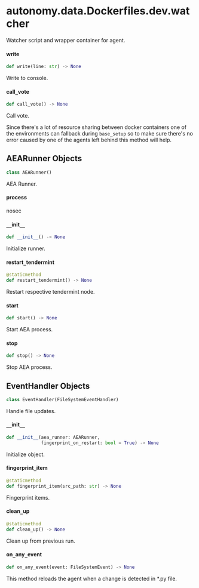 <a id="autonomy.data.Dockerfiles.dev.watcher"></a>

# autonomy.data.Dockerfiles.dev.watcher

Watcher script and wrapper container for agent.

<a id="autonomy.data.Dockerfiles.dev.watcher.write"></a>

#### write

```python
def write(line: str) -> None
```

Write to console.

<a id="autonomy.data.Dockerfiles.dev.watcher.call_vote"></a>

#### call`_`vote

```python
def call_vote() -> None
```

Call vote.

Since there's a lot of resource sharing between docker containers one of the
environments can fallback during `base_setup` so to make sure there's no error
caused by one of the agents left behind this method will help.

<a id="autonomy.data.Dockerfiles.dev.watcher.AEARunner"></a>

## AEARunner Objects

```python
class AEARunner()
```

AEA Runner.

<a id="autonomy.data.Dockerfiles.dev.watcher.AEARunner.process"></a>

#### process

nosec

<a id="autonomy.data.Dockerfiles.dev.watcher.AEARunner.__init__"></a>

#### `__`init`__`

```python
def __init__() -> None
```

Initialize runner.

<a id="autonomy.data.Dockerfiles.dev.watcher.AEARunner.restart_tendermint"></a>

#### restart`_`tendermint

```python
@staticmethod
def restart_tendermint() -> None
```

Restart respective tendermint node.

<a id="autonomy.data.Dockerfiles.dev.watcher.AEARunner.start"></a>

#### start

```python
def start() -> None
```

Start AEA process.

<a id="autonomy.data.Dockerfiles.dev.watcher.AEARunner.stop"></a>

#### stop

```python
def stop() -> None
```

Stop AEA process.

<a id="autonomy.data.Dockerfiles.dev.watcher.EventHandler"></a>

## EventHandler Objects

```python
class EventHandler(FileSystemEventHandler)
```

Handle file updates.

<a id="autonomy.data.Dockerfiles.dev.watcher.EventHandler.__init__"></a>

#### `__`init`__`

```python
def __init__(aea_runner: AEARunner,
             fingerprint_on_restart: bool = True) -> None
```

Initialize object.

<a id="autonomy.data.Dockerfiles.dev.watcher.EventHandler.fingerprint_item"></a>

#### fingerprint`_`item

```python
@staticmethod
def fingerprint_item(src_path: str) -> None
```

Fingerprint items.

<a id="autonomy.data.Dockerfiles.dev.watcher.EventHandler.clean_up"></a>

#### clean`_`up

```python
@staticmethod
def clean_up() -> None
```

Clean up from previous run.

<a id="autonomy.data.Dockerfiles.dev.watcher.EventHandler.on_any_event"></a>

#### on`_`any`_`event

```python
def on_any_event(event: FileSystemEvent) -> None
```

This method reloads the agent when a change is detected in *.py file.


